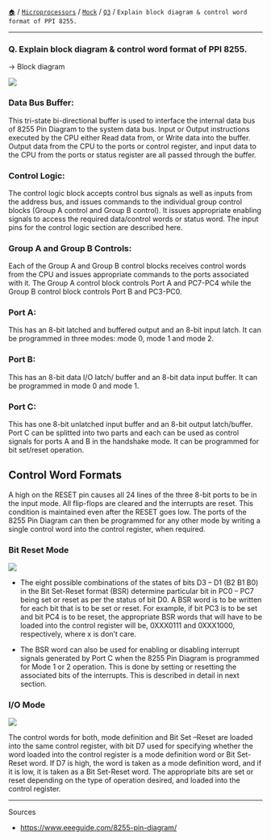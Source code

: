 [`🏠`](/) / [`Microprocessors`](/mp/) / [`Mock`](/mp/mock/) / [`Q3`](/mp/mock/q3/) / `Explain block diagram & control word format of PPI 8255.`

<hr />

### Q. Explain block diagram & control word format of PPI 8255.

→ Block diagram

![](https://www.eeeguide.com/wp-content/uploads/2018/08/Pin-Diagram-of-8255-Microprocessor-3.jpg)

### Data Bus Buffer:
This tri-state bi-directional buffer is used to interface the internal data bus of 8255 Pin Diagram to the system data bus. 
Input or Output instructions executed by the CPU either Read data from, or Write data into the buffer. 
Output data from the CPU to the ports or control register, and input data to the CPU from the ports or status register are all passed through the buffer.

### Control Logic:
The control logic block accepts control bus signals as well as inputs from the address bus, 
and issues commands to the individual group control blocks (Group A control and Group B control). 
It issues appropriate enabling signals to access the required data/control words or status word. The input pins for the control logic section are described here.

### Group A and Group B Controls:
Each of the Group A and Group B control blocks receives control words from the CPU and issues appropriate commands to the ports associated with it. 
The Group A control block controls Port A and PC7-PC4 while the Group B control block controls Port B and PC3-PC0.

### Port A:
This has an 8-bit latched and buffered output and an 8-bit input latch. It can be programmed in three modes: mode 0, mode 1 and mode 2.

### Port B:
This has an 8-bit data I/O latch/ buffer and an 8-bit data input buffer. It can be programmed in mode 0 and mode 1.

### Port C:
This has one 8-bit unlatched input buffer and an 8-bit output latch/buffer. 
Port C can be splitted into two parts and each can be used as control signals for ports A and B in the handshake mode. 
It can be programmed for bit set/reset operation.

## Control Word Formats
A high on the RESET pin causes all 24 lines of the three 8-bit ports to be in the input mode. 
All flip-flops are cleared and the interrupts are reset. This condition is maintained even after the RESET goes low. 
The ports of the 8255 Pin Diagram can then be programmed for any other mode by writing a single control word into the control register, when required.

### Bit Reset Mode

![](https://www.eeeguide.com/wp-content/uploads/2018/08/Pin-Diagram-of-8255-Microprocessor-5.jpg)

* The eight possible combinations of the states of bits D3 – D1 (B2 B1 B0) in the Bit Set-Reset format (BSR) determine particular bit in 
PC0 – PC7 being set or reset as per the status of bit D0. A BSR word is to be written for each bit that is to be set or reset. 
For example, if bit PC3 is to be set and bit PC4 is to be reset, the appropriate BSR words that will have to be loaded into the 
control register will be, 0XXX0111 and 0XXX1000, respectively, where x is don’t care.

* The BSR word can also be used for enabling or disabling interrupt signals generated by Port C when the 8255 Pin Diagram is programmed for Mode 1 or 2 operation. 
This is done by setting or resetting the associated bits of the interrupts. This is described in detail in next section.

### I/O Mode

![](https://www.eeeguide.com/wp-content/uploads/2018/08/Pin-Diagram-of-8255-Microprocessor-6.jpg)

The control words for both, mode definition and Bit Set –Reset are loaded into the same control register, with bit D7 used for specifying whether 
the word loaded into the control register is a mode definition word or Bit Set-Reset word. 
If D7 is high, the word is taken as a mode definition word, and if it is low, it is taken as a Bit Set-Reset word. 
The appropriate bits are set or reset depending on the type of operation desired, and loaded into the control register.

<hr />

Sources

- https://www.eeeguide.com/8255-pin-diagram/

